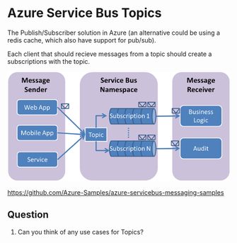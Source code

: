 # Azure Service Bus Topics
The Publish/Subscriber solution in Azure (an alternative could be using a redis cache, which also have support for pub/sub).

Each client that should recieve messages from a topic should create a subscriptions with the topic.

![topics](sb-topics-01.png)

https://github.com/Azure-Samples/azure-servicebus-messaging-samples

## Question
1. Can you think of any use cases for Topics?  

